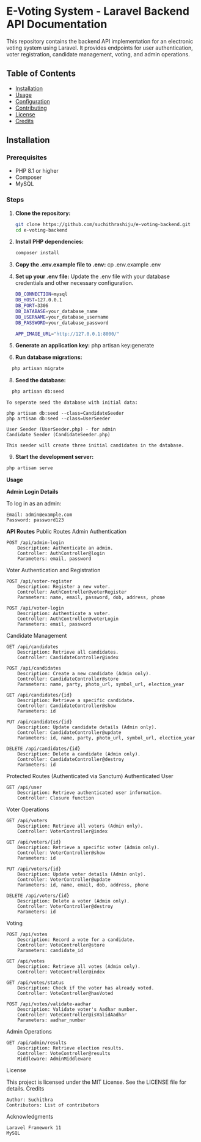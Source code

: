 # E-Voting System - Laravel Backend API Documentation

This repository contains the backend API implementation for an electronic voting system using Laravel. It provides endpoints for user authentication, voter registration, candidate management, voting, and admin operations.

## Table of Contents

-   [Installation](#installation)
-   [Usage](#usage)
-   [Configuration](#configuration)
-   [Contributing](#contributing)
-   [License](#license)
-   [Credits](#credits)

## Installation

### Prerequisites

-   PHP 8.1 or higher
-   Composer
-   MySQL

### Steps

1.  **Clone the repository:**
    ```bash
    git clone https://github.com/suchithrashiju/e-voting-backend.git
    cd e-voting-backend
    ```
2.  **Install PHP dependencies:**

    ```bash
    composer install
    ```

3.  **Copy the .env.example file to .env:**
    cp .env.example .env

4.  **Set up your .env file:**
    Update the .env file with your database credentials and other necessary configuration.

    ```bash
    DB_CONNECTION=mysql
    DB_HOST=127.0.0.1
    DB_PORT=3306
    DB_DATABASE=your_database_name
    DB_USERNAME=your_database_username
    DB_PASSWORD=your_database_password

    APP_IMAGE_URL="http://127.0.0.1:8000/"


    ```

5.  **Generate an application key:**
    php artisan key:generate
6.  **Run database migrations:**

```bash
  php artisan migrate

```

8.  **Seed the database:**

```bash
  php artisan db:seed
```

    To seperate seed the database with initial data:

    php artisan db:seed --class=CandidateSeeder
    php artisan db:seed --class=UserSeeder

    User Seeder (UserSeeder.php) - for admin
    Candidate Seeder (CandidateSeeder.php)

    This seeder will create three initial candidates in the database.

9. **Start the development server:**

```bash
php artisan serve
```

**Usage**

**Admin Login Details**

To log in as an admin:

    Email: admin@example.com
    Password: password123

**API Routes**
Public Routes
Admin Authentication

    POST /api/admin-login
        Description: Authenticate an admin.
        Controller: AuthController@login
        Parameters: email, password

Voter Authentication and Registration

    POST /api/voter-register
        Description: Register a new voter.
        Controller: AuthController@voterRegister
        Parameters: name, email, password, dob, address, phone

    POST /api/voter-login
        Description: Authenticate a voter.
        Controller: AuthController@voterLogin
        Parameters: email, password

Candidate Management

    GET /api/candidates
        Description: Retrieve all candidates.
        Controller: CandidateController@index

    POST /api/candidates
        Description: Create a new candidate (Admin only).
        Controller: CandidateController@store
        Parameters: name, party, photo_url, symbol_url, election_year

    GET /api/candidates/{id}
        Description: Retrieve a specific candidate.
        Controller: CandidateController@show
        Parameters: id

    PUT /api/candidates/{id}
        Description: Update candidate details (Admin only).
        Controller: CandidateController@update
        Parameters: id, name, party, photo_url, symbol_url, election_year

    DELETE /api/candidates/{id}
        Description: Delete a candidate (Admin only).
        Controller: CandidateController@destroy
        Parameters: id

Protected Routes (Authenticated via Sanctum)
Authenticated User

    GET /api/user
        Description: Retrieve authenticated user information.
        Controller: Closure function

Voter Operations

    GET /api/voters
        Description: Retrieve all voters (Admin only).
        Controller: VoterController@index

    GET /api/voters/{id}
        Description: Retrieve a specific voter (Admin only).
        Controller: VoterController@show
        Parameters: id

    PUT /api/voters/{id}
        Description: Update voter details (Admin only).
        Controller: VoterController@update
        Parameters: id, name, email, dob, address, phone

    DELETE /api/voters/{id}
        Description: Delete a voter (Admin only).
        Controller: VoterController@destroy
        Parameters: id

Voting

    POST /api/votes
        Description: Record a vote for a candidate.
        Controller: VoteController@store
        Parameters: candidate_id

    GET /api/votes
        Description: Retrieve all votes (Admin only).
        Controller: VoteController@index

    GET /api/votes/status
        Description: Check if the voter has already voted.
        Controller: VoteController@hasVoted

    POST /api/votes/validate-aadhar
        Description: Validate voter's Aadhar number.
        Controller: VoteController@isValidAadhar
        Parameters: aadhar_number

Admin Operations

    GET /api/admin/results
        Description: Retrieve election results.
        Controller: VoteController@results
        Middleware: AdminMiddleware

License

This project is licensed under the MIT License. See the LICENSE file for details.
Credits

    Author: Suchithra
    Contributors: List of contributors

Acknowledgments

    Laravel Framework 11
    MySQL
